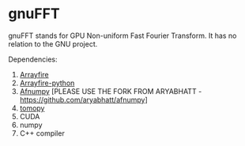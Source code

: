 gnuFFT
==========
gnuFFT stands for GPU Non-uniform Fast Fourier Transform. It has no relation to the GNU project.


Dependencies:

1. [Arrayfire](https://github.com/arrayfire/arrayfire)
2. [Arrayfire-python](https://github.com/arrayfire/arrayfire-python)
3. [Afnumpy](https://github.com/FilipeMaia/afnumpy/tree/master/afnumpy) [PLEASE USE THE FORK FROM ARYABHATT - https://github.com/aryabhatt/afnumpy]
4. [tomopy](https://github.com/tomopy/tomopy)
5. CUDA 
6. numpy
7. C++ compiler